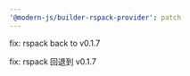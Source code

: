 ```yaml
---
'@modern-js/builder-rspack-provider': patch
---
```


fix: rspack back to v0.1.7

fix: rspack 回退到 v0.1.7
